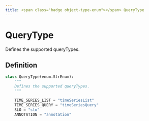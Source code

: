 ```yaml
---
title: <span class="badge object-type-enum"></span> QueryType
---
```

# <span class="badge object-type-enum"></span> QueryType

Defines the supported queryTypes.

## Definition

```python
class QueryType(enum.StrEnum):
    """
    Defines the supported queryTypes.
    """

    TIME_SERIES_LIST = "timeSeriesList"
    TIME_SERIES_QUERY = "timeSeriesQuery"
    SLO = "slo"
    ANNOTATION = "annotation"
```
